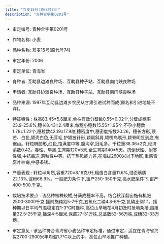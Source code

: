 ```yaml
---
title: "互麦15号(原代号74)"
description: "青种合字第0201号"
---
```

* 审定编号:  青种合字第0201号

*  作物名称:  小麦

*  品种名称:  互麦15号(原代号74)

*  审定年份:  2006

*  审定单位:  青海省

* 育种者:  互助县边滩良种场、互助县种子站、互助县南门峡良种场

*  申请者:  互助县边滩良种场、互助县种子站、互助县南门峡良种场

*  品种来源:  1997年互助县边滩乡农民从甘肃引进试种而成(原名和引进地址不详)。

*  特征特性 : 
株高83.45±5.6厘米,单株有效分蘖数0.55±0.02个,分蘖成穗率23.9-25.6%,穗长8.43±2.4厘米,每穗小穗数15.55±1.95个,不孕小穗数1.78±1.22个,穗粒数42.19±17.9粒,穗密度中,穗密度指数20.26。穗长方形,顶芒、白色,颖壳白色,无茸毛,护颖披针形,颖肩斜肩,颖嘴鸟嘴形,颖脊明显到底,有锯齿。籽粒椭圆形,红色,饱满度中等,腹沟窄,冠毛多。千粒重38.36±2克,经济系数0.42。春性、早熟,生育期120±5天,全生育期140±5天。抗倒伏性、耐寒性强,中抗霜冻,落粒性中等。抗干热风能力差,在海拔2600米以下地区,重感雪腐叶枯病,中感条锈。
 
*  产量表现 : 
籽粒半角质,容重720±8.16克/升,粗蛋白含量11.6%,湿面筋质22.13%,淀粉66.9%。一般肥力条件下,亩产250-350千克,高水肥条件下,亩产400-500.千克。

*  栽培技术要点 : 
该品种植株较矮,分蘖成穗率不高。结合秋深翻亩施有机肥2500-3000千克,播前施纯氮5-7千克,五氧化二磷4.8-6千克,氮磷比例1:1。播种期以日平均气温稳定在1-3℃时播种,高位山旱地在4月初及时抢墒条播,亩播量22.5-25千克,播深4-5厘米,保苗27-31万株,总茎数52-56万株,成穗32-33万穗。

*  审定意见 : 
该品种符合青海省小麦品种审定标准，通过审定，适宜在青海省海拔2700-2900米年均温1.7℃以上的中、高位山旱地推广种植。
